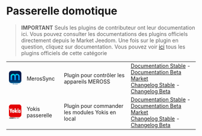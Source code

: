 
# Passerelle domotique


>**IMPORTANT**
>Seuls les plugins de contributeur ont leur documentation ici. Vous pouvez consulter les documentations des plugins officiels directement depuis le Market Jeedom. Une fois sur le plugin en question, cliquez sur documentation.
>Vous pouvez voir [ici](https://market.jeedom.com/index.php?v=d&p=market&type=plugin&categorie=home+automation+protocol) tous les plugins officiels de cette catégorie


| | | | |
|--- | --- | --- | ---|
|<img src="MerosSync/MerosSync_icon.png" class="pluginLogo" width="100" />|MerosSync|Plugin pour contrôler les appareils MEROSS|[Documentation Stable](https://github.com/impulsio/MerosSync/blob/main/docs/fr_FR/index.md) - [Documentation Beta](https://github.com/impulsio/MerosSync/blob/main/docs/fr_FR/index.md)<br/>[Market](https://market.jeedom.com/index.php?v=d&p=market_display&id=4329)<br/>[Changelog Stable](https://github.com/impulsio/MerosSync/blob/main/docs/fr_FR/changelog.md) - [Changelog Beta](https://github.com/impulsio/MerosSync/blob/main/docs/fr_FR/changelog.md)|
|<img src="Yokis/Yokis_icon.png" class="pluginLogo" width="100" />|Yokis passerelle|Plugin pour commander les modules Yokis en local|[Documentation Stable](https://nwailly.github.io/Yokis_DOCS/docs/fr_FR/Index) - [Documentation Beta](https://nwailly.github.io/Yokis_DOCS/docs/fr_FR/Indexbeta)<br/>[Market](https://market.jeedom.com/index.php?v=d&p=market_display&id=4248)<br/>[Changelog Stable](https://nwailly.github.io/Yokis_DOCS/docs/fr_FR/changelog) - [Changelog Beta](https://nwailly.github.io/Yokis_DOCS/docs/fr_FR/changelogbeta)|
